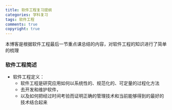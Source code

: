 ```yaml
---
title: 软件工程复习提纲
categories: 学科复习
tags: 软件工程
comments: true
copyright: true
---
```




本博客是根据软件工程最后一节重点课总结的内容，对软件工程的知识进行了简单的梳理


### 软件工程简述
 * 软件工程定义：
    * 软件工程是研究应用如何以系统性的、规范化的、可定量的过程化方法
    * 去开发和维护软件，
    * 以及如何把经过时间考验而证明正确的管理技术和当前能够得到的最好的技术结合起来
